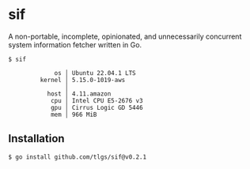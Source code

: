 # sif

A non-portable, incomplete, opinionated, and unnecessarily concurrent
system information fetcher written in Go.

```console
$ sif

             os │ Ubuntu 22.04.1 LTS
         kernel │ 5.15.0-1019-aws
                │
           host │ 4.11.amazon
            cpu │ Intel CPU E5-2676 v3
            gpu │ Cirrus Logic GD 5446
            mem │ 966 MiB

```

## Installation

```console
$ go install github.com/tlgs/sif@v0.2.1
```
